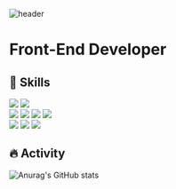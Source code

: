 ![header](https://capsule-render.vercel.app/api?type=waving&color=gradient&height=300&section=header&text=Soohyeon%20Hwang&fontSize=90&animation=fadeIn&fontAlignY=38&desc=Welcome%20to%20my%20github%20profile&descAlignY=51&descAlign=62)

# Front-End Developer

## 🔨 Skills
<img src="https://img.shields.io/badge/java-007396?style=flat-square&logo=java&logoColor=white" />  <img src="https://img.shields.io/badge/C-A8B9CC?style=flat-square&logo=C&logoColor=white"/>
<br>
<img src="https://img.shields.io/badge/html5-E34F26?style=flat-square&logo=html5&logoColor=white" />  <img src="https://img.shields.io/badge/CSS3-1572B6?style=flat-square&logo=css3&logoColor=white" />  <img src="https://img.shields.io/badge/JavaScript-F7DF1E?style=flat-square&logo=JavaScript&logoColor=white" />  <img src="https://img.shields.io/badge/TypeScript-3178C6?style=flat-square&logo=TypeScript&logoColor=white" />
<br>
<img src="https://img.shields.io/badge/React-61DAFB?style=flat-square&logo=React&logoColor=black" />  <img src="https://img.shields.io/badge/React Native-61DAFB?style=flat-square&logo=React&logoColor=black" />  <img src="https://img.shields.io/badge/flutter-02569B?style=flat-square&logo=flutter&logoColor=white" />

## 🔥 Activity
![Anurag's GitHub stats](https://github-readme-stats.vercel.app/api?username=Soohyeon02&show_icons=true&theme=graywhite)
